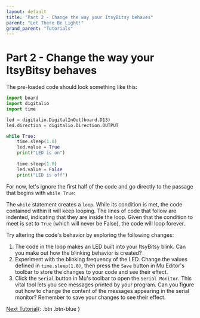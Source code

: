 ```yaml
---
layout: default
title: "Part 2 - Change the way your ItsyBitsy behaves"
parent: "Let There Be Light!"
grand_parent: "Tutorials"
---
```


# Part 2 - Change the way your ItsyBitsy behaves

The pre-loaded code should look something like this:

```python
import board
import digitalio
import time 

led = digitalio.DigitalInOut(board.D13)
led.direction = digitalio.Direction.OUTPUT

while True:
    time.sleep(1.0)
    led.value = True
    print("LED is on")
    
    time.sleep(1.0)
    led.value = False
    print("LED is off")
```

For now, let's ignore the first half of the code and go directly to the passage that begins with `while True`:

The `while` statement creates a `loop`. While its condition is met, the code contained within it will keep looping. The lines of code that follow are indented, indicating that they are inside the loop. Given that the condition to meet is set to `True` (which will never be False), the code will loop forever.

Try altering the code's behavior by exploring the following changes:

1. The code in the loop makes an LED built into your ItsyBitsy blink. Can you make out how the blinking behavior is created?
2. Experiment with the blinking frequency of the LED. Change the values defined in `time.sleep(1.0)`, then press the `Save` button in Mu Editor's toolbar to store the changes to your code and see their effect.
3. Click the `Serial` button in Mu's toolbar to open the `Serial Monitor`. This vital tool lets you see messages printed by your program. Can you figure out how to change the content of the messages appearing in the serial monitor? Remember to save your changes to see their effect.

[Next Tutorial](../adding-inputs-and-outputs/){: .btn .btn-blue }

